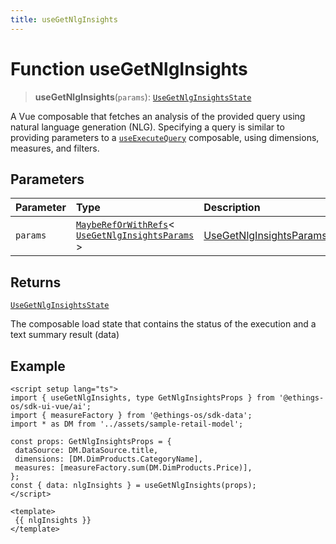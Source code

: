 ```yaml
---
title: useGetNlgInsights
---
```


# Function useGetNlgInsights

> **useGetNlgInsights**(`params`): [`UseGetNlgInsightsState`](../interfaces/interface.UseGetNlgInsightsState.md)

A Vue composable that fetches an analysis of the provided query using natural language generation (NLG).
Specifying a query is similar to providing parameters to a [`useExecuteQuery`](../queries/function.useExecuteQuery.md) composable, using dimensions, measures, and filters.

## Parameters

| Parameter | Type | Description |
| :------ | :------ | :------ |
| `params` | [`MaybeRefOrWithRefs`](../type-aliases/type-alias.MaybeRefOrWithRefs.md)\< [`UseGetNlgInsightsParams`](../interfaces/interface.UseGetNlgInsightsParams.md) \> | [UseGetNlgInsightsParams](../interfaces/interface.UseGetNlgInsightsParams.md) |

## Returns

[`UseGetNlgInsightsState`](../interfaces/interface.UseGetNlgInsightsState.md)

The composable load state that contains the status of the execution and a text summary result (data)

## Example

```vue
<script setup lang="ts">
import { useGetNlgInsights, type GetNlgInsightsProps } from '@ethings-os/sdk-ui-vue/ai';
import { measureFactory } from '@ethings-os/sdk-data';
import * as DM from '../assets/sample-retail-model';

const props: GetNlgInsightsProps = {
 dataSource: DM.DataSource.title,
 dimensions: [DM.DimProducts.CategoryName],
 measures: [measureFactory.sum(DM.DimProducts.Price)],
};
const { data: nlgInsights } = useGetNlgInsights(props);
</script>

<template>
 {{ nlgInsights }}
</template>
```

